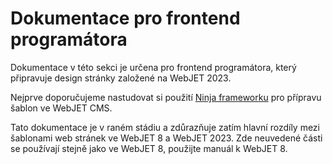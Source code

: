 # Dokumentace pro frontend programátora

Dokumentace v této sekci je určena pro frontend programátora, který připravuje design stránky založené na WebJET 2023.

Nejprve doporučujeme nastudovat si použití [Ninja frameworku](http://docs.webjetcms.sk/v8/#/ninja-starter-kit/) pro přípravu šablon ve WebJET CMS.

Tato dokumentace je v raném stádiu a zdůrazňuje zatím hlavní rozdíly mezi šablonami web stránek ve WebJET 8 a WebJET 2023. Zde neuvedené části se používají stejně jako ve WebJET 8, použijte manuál k WebJET 8.
